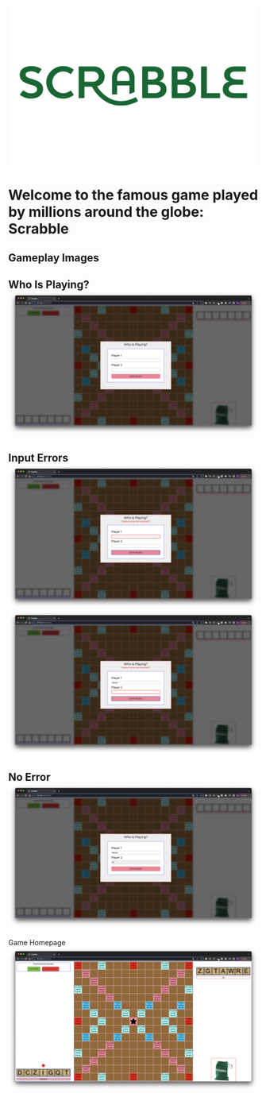 ![scrabble](/img/Scrabble-logo.png)

# Welcome to the famous game played by millions around the globe: Scrabble
## Gameplay Images
Who Is Playing?
![whoisplaying?](/img/whoisplaying.png)
---
Input Errors
![error1](/img/error1.png)
![error2](/img/error2.png)
---
No Error
![noerror](/img/noerror.png)
---
Game Homepage
![homepage](/img/homepage.png)
